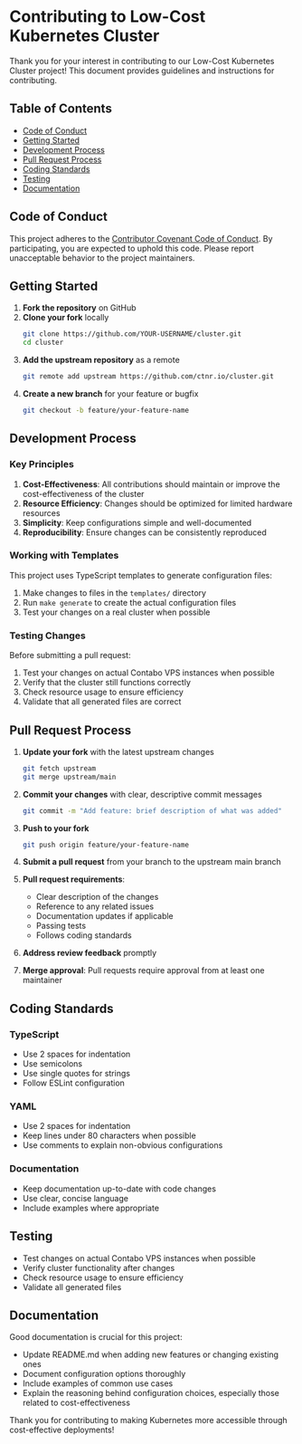 # Contributing to Low-Cost Kubernetes Cluster

Thank you for your interest in contributing to our Low-Cost Kubernetes Cluster project! This document provides guidelines and instructions for contributing.

## Table of Contents

- [Code of Conduct](#code-of-conduct)
- [Getting Started](#getting-started)
- [Development Process](#development-process)
- [Pull Request Process](#pull-request-process)
- [Coding Standards](#coding-standards)
- [Testing](#testing)
- [Documentation](#documentation)

## Code of Conduct

This project adheres to the [Contributor Covenant Code of Conduct](CODE_OF_CONDUCT.md). By participating, you are expected to uphold this code. Please report unacceptable behavior to the project maintainers.

## Getting Started

1. **Fork the repository** on GitHub
2. **Clone your fork** locally
   ```bash
   git clone https://github.com/YOUR-USERNAME/cluster.git
   cd cluster
   ```
3. **Add the upstream repository** as a remote
   ```bash
   git remote add upstream https://github.com/ctnr.io/cluster.git
   ```
4. **Create a new branch** for your feature or bugfix
   ```bash
   git checkout -b feature/your-feature-name
   ```

## Development Process

### Key Principles

1. **Cost-Effectiveness**: All contributions should maintain or improve the cost-effectiveness of the cluster
2. **Resource Efficiency**: Changes should be optimized for limited hardware resources
3. **Simplicity**: Keep configurations simple and well-documented
4. **Reproducibility**: Ensure changes can be consistently reproduced

### Working with Templates

This project uses TypeScript templates to generate configuration files:

1. Make changes to files in the `templates/` directory
2. Run `make generate` to create the actual configuration files
3. Test your changes on a real cluster when possible

### Testing Changes

Before submitting a pull request:

1. Test your changes on actual Contabo VPS instances when possible
2. Verify that the cluster still functions correctly
3. Check resource usage to ensure efficiency
4. Validate that all generated files are correct

## Pull Request Process

1. **Update your fork** with the latest upstream changes
   ```bash
   git fetch upstream
   git merge upstream/main
   ```

2. **Commit your changes** with clear, descriptive commit messages
   ```bash
   git commit -m "Add feature: brief description of what was added"
   ```

3. **Push to your fork**
   ```bash
   git push origin feature/your-feature-name
   ```

4. **Submit a pull request** from your branch to the upstream main branch

5. **Pull request requirements**:
   - Clear description of the changes
   - Reference to any related issues
   - Documentation updates if applicable
   - Passing tests
   - Follows coding standards

6. **Address review feedback** promptly

7. **Merge approval**: Pull requests require approval from at least one maintainer

## Coding Standards

### TypeScript

- Use 2 spaces for indentation
- Use semicolons
- Use single quotes for strings
- Follow ESLint configuration

### YAML

- Use 2 spaces for indentation
- Keep lines under 80 characters when possible
- Use comments to explain non-obvious configurations

### Documentation

- Keep documentation up-to-date with code changes
- Use clear, concise language
- Include examples where appropriate

## Testing

- Test changes on actual Contabo VPS instances when possible
- Verify cluster functionality after changes
- Check resource usage to ensure efficiency
- Validate all generated files

## Documentation

Good documentation is crucial for this project:

- Update README.md when adding new features or changing existing ones
- Document configuration options thoroughly
- Include examples of common use cases
- Explain the reasoning behind configuration choices, especially those related to cost-effectiveness

Thank you for contributing to making Kubernetes more accessible through cost-effective deployments!
